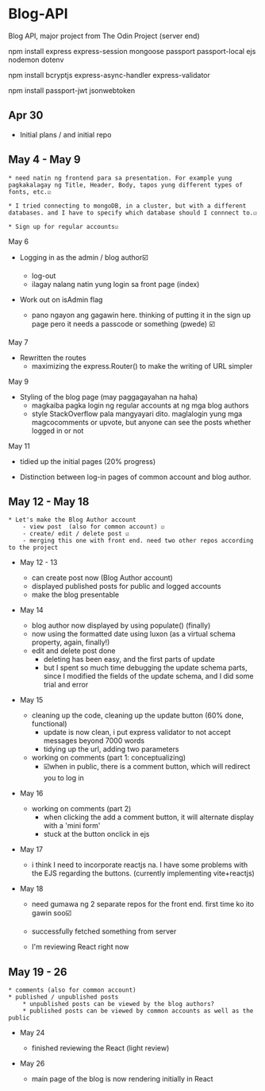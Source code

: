 # Blog-API
 Blog API, major project from The Odin Project (server end)

npm install express express-session mongoose passport passport-local ejs nodemon dotenv

npm install bcryptjs express-async-handler express-validator

npm install passport-jwt jsonwebtoken

Apr 30
- 
* Initial plans / and initial repo

May 4 - May 9
- 
    * need natin ng frontend para sa presentation. For example yung pagkakalagay ng Title, Header, Body, tapos yung different types of fonts, etc.☑️

    * I tried connecting to mongoDB, in a cluster, but with a different databases. and I have to specify which database should I connnect to.☑️

    * Sign up for regular accounts☑️

May 6
* Logging in as the admin / blog author☑️
    - log-out
    - ilagay nalang natin yung login sa front page (index)

* Work out on isAdmin flag
    - pano ngayon ang gagawin here. thinking of putting it in the sign up page pero it needs a passcode or something (pwede) ☑️

May 7
* Rewritten the routes
    - maximizing the express.Router() to make the writing of URL simpler

May 9
* Styling of the blog page (may paggagayahan na haha)
    - magkaiba pagka login ng regular accounts at ng mga blog authors
    - style StackOverflow pala mangyayari dito. maglalogin yung mga magcocomments or upvote, but anyone can see the posts whether logged in or not

May 11
* tidied up the initial pages (20% progress)


* Distinction between log-in pages of common account and blog author. 

May 12 - May 18
- 
    * Let's make the Blog Author account
        - view post  (also for common account) ☑️
        - create/ edit / delete post ☑️
        - merging this one with front end. need two other repos according to the project

* May 12 - 13
    - can create post now (Blog Author account) 
    - displayed published posts for public and logged accounts 
    - make the blog presentable 

* May 14
    -  blog author now displayed by using populate() (finally)
    - now using the formatted date using luxon (as a virtual schema property, again, finally!)
    - edit and delete post done
        - deleting has been easy, and the first parts of update
        - but I spent so much time debugging the update schema parts, since I modified the fields of the update schema, and I did some trial and error

* May 15
    - cleaning up the code, cleaning up the update button (60% done, functional)
        - update is now clean, i put express validator to not accept messages beyond 7000 words
        - tidying up the url, adding two parameters
    - working on comments (part 1: conceptualizing) 
        - ☑️when in public, there is a comment button, which will redirect you to log in

* May 16
    - working on comments (part 2)
        - when clicking the add a comment button, it will alternate display with a 'mini form'
        - stuck at the button onclick in ejs

* May 17
    - i think I need to incorporate reactjs na. I have some problems with the EJS regarding the buttons. (currently implementing vite+reactjs)

* May 18
    - need gumawa ng 2 separate repos for the front end. first time ko ito gawin soo☑️
    - successfully fetched something from server

    - I'm reviewing React right now



May 19 - 26
-   
    * comments (also for common account)
    * published / unpublished posts
        * unpublished posts can be viewed by the blog authors?
        * published posts can be viewed by common accounts as well as the public

* May 24
    * finished reviewing the React (light review)

* May 26
    * main page of the blog is now rendering initially in React